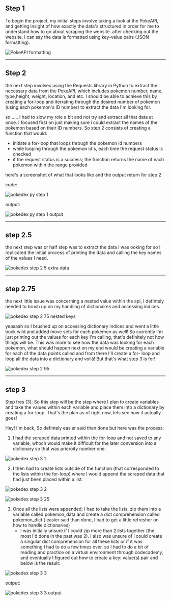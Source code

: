 ## Step 1
To begin the project, my initial steps involve taking a look at the PokeAPI, and getting insight of how exactly the data's structured in order for me to understand how to go about scraping the website. after checking out the website, I can say the data is formatted using key-value pairs (JSON formatting).

![PokeAPI formatting](https://github.com/user-attachments/assets/fc621132-24ed-44cd-a2ab-0e4718b317fd)

---

## Step 2
the next step involves using the Requests library in Python to extract the necessary data from the PokeAPI, which includes pokemon number, name, type,height, weight, location, and etc. I should be able to achieve this by creating a for-loop and iterrating through the desired number of pokemon (using each pokemon's ID number) to extract the data I'm looking for. 

so......
I had to slow my role a bit and not try and extract all that data at once. I focused first on just making sure i could extract the names of the pokemon based on their ID numbers.
So step 2 consists of creating a function that would:
- initiate a for-loop that loops through the pokemon id numbers
- while looping through the pokemon id's, each time the request status is checked
- if the request status is a success; the function returns the name of each pokemon within the range provided 

here's a screenshot of what that looks like and the output return for step 2

code:

![pokedex py step 1](https://github.com/user-attachments/assets/799ed154-6c7d-4e2a-ba91-2ff9399e47a9)

output:

![pokedex py step 1 output](https://github.com/user-attachments/assets/7f716cba-f455-46fa-b84c-efd6e6c1c859)

---

## step 2.5
the next step was or half step was to extract the data I was ooking for so I replicated the initial process of printing the data and calling the key names of the  values I need.
 
![pokedex step 2 5 extra data](https://github.com/user-attachments/assets/3feb9e5c-2b26-4e63-8f6d-6b5d49eed4fe)

---


 ## step 2.75
 the next little issue was concerning a nested value within the api, I defintely needed to brush up on my handling of dictionaires and  accessing indices.

 ![pokedex step 2 75 nested keys](https://github.com/user-attachments/assets/8350afe7-45d6-497d-a9b4-b8abcc8bd052)
 

yeaaaah so I brushed up on accessing dictionary indices and went a little buck wild and added move sets for each pokemon as well! So currently I'm just printing out the values for each key I'm calling, that's definitely not how things will be. This was more to see how the data was looking for each pokemon, what should happen next on my end would be creating a variable for each of the data points called and from there I'll create a for- loop and loop all the data into a dictionary and voilà!  But that's what step 3 is for!

![pokedex step 2 95](https://github.com/user-attachments/assets/f409464d-b992-44ba-9bbe-640253daf593)

---


## step 3
Step tres (3); So this step will be the step where I plan to create variables and take the values within each variable and place them into a dictionary by creating a for-loop. That's the plan as of right now, lets see how it actually goes!

Hey! I'm back, So defintely easier said than done but here was the process:

1) I had the scraped data printed within the for-loop and not saved to any variable, whoch would make it difficult for the later conversion into a dictionary so that was prioroity number one.

![pokedex step 3 1](https://github.com/user-attachments/assets/03b274bc-1d7d-4824-bd38-1ea0a5552de8)

2) I then had to create lists outside of the function (that corresponded to the lists within the for-loop) where I would append the scraped data that had just been placed within a list.

![pokedex step 3 2](https://github.com/user-attachments/assets/378b5dfc-dcbe-4c2a-ae3a-d97c09450ceb)   

![pokedex step 3 25](https://github.com/user-attachments/assets/9172bf87-391a-4d86-b45d-0b770313b3d5)

3) Once all the lists were appended; I had to take the lists, zip them into a variable called pokemon_data and create a dict comprehension called pokemon_dict ( easier said than done, I had to get a little refresher on how to handle dictionaries)
   - I was initially unsure if I could zip more than 2 lists together (the most I'd done in the past was 2). I also was unsure of i could create a singular dict comprehension for all these lists or if it was something I had to do a few times over. so I had to do a bit of reading and practice on a virtual environment through codecademy, and eventually I figured out how to create a key: value(s) pair and below is the result:

![pokedex step 3 3](https://github.com/user-attachments/assets/929e6536-c2b6-4532-b94f-3974c73af0df)

output:

![pokedex step 3 3 output](https://github.com/user-attachments/assets/b5d81a80-0786-47f7-979c-c4a31aaa8d07)






 
